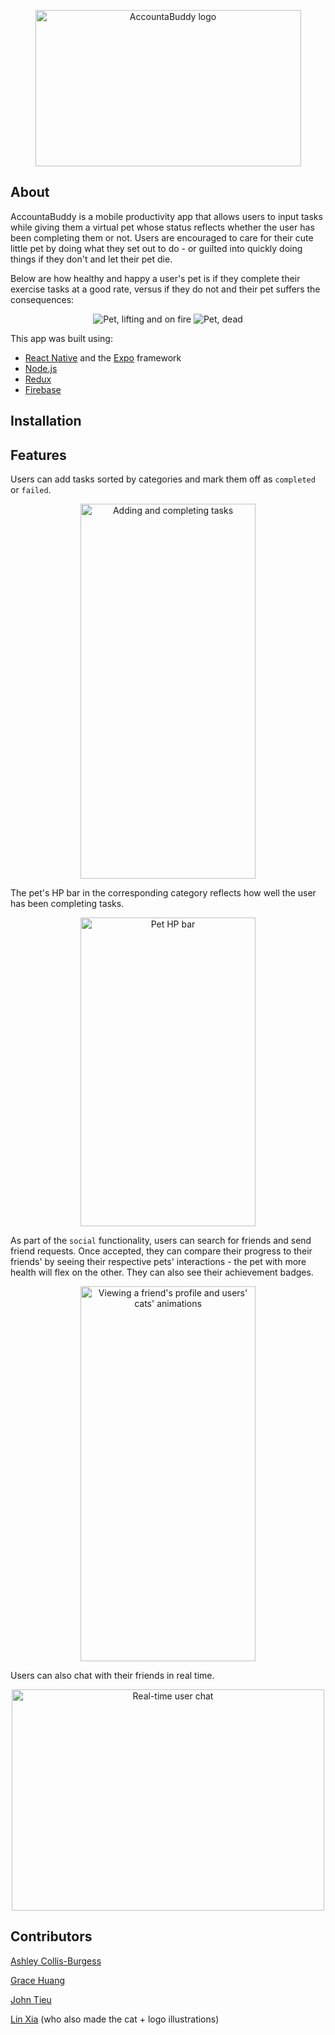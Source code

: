 <p align="center">
  <img src="https://raw.github.com/Dr-DJ1909/Accountabuddy/master/src/assets/AccountaBuddy.png" height=250 width=425 alt="AccountaBuddy logo">
</p>

## About

AccountaBuddy is a mobile productivity app that allows users to input tasks while giving them a virtual pet whose status reflects whether the user has been completing them or not. Users are encouraged to care for their cute little pet by doing what they set out to do - or guilted into quickly doing things if they don't and let their pet die.

Below are how healthy and happy a user's pet is if they complete their exercise tasks at a good rate, versus if they do not and their pet suffers the consequences:
<p align="center">
  <img src="https://user-images.githubusercontent.com/53982595/70656755-b211c500-1c28-11ea-8f48-72387269b973.gif" alt="Pet, lifting and on fire">

  <img src="https://user-images.githubusercontent.com/53982595/70656763-b3db8880-1c28-11ea-8953-a2858cdadb5a.gif" alt="Pet, dead">
</p>


This app was built using:
- [React Native](https://facebook.github.io/react-native/) and the [Expo](https://expo.io/) framework
- [Node.js](https://nodejs.org/)
- [Redux](https://redux.js.org/)
- [Firebase](https://firebase.google.com/)

## Installation


## Features

Users can add tasks sorted by categories and mark them off as `completed` or `failed`.

<p align="center">
  <img src="https://user-images.githubusercontent.com/53982595/70646217-740aa600-1c14-11ea-85ea-ec943a26a9a2.gif" height=600 width=280 alt="Adding and completing tasks">
</p>

The pet's HP bar in the corresponding category reflects how well the user has been completing tasks.

<p align="center">
  <img src="https://user-images.githubusercontent.com/53982595/70742746-3bd69680-1cec-11ea-9c4d-f44c109954a1.png" height=494 width=280 alt="Pet HP bar">
</p>

As part of the `social` functionality, users can search for friends and send friend requests. Once accepted, they can compare their progress to their friends' by seeing their respective pets' interactions - the pet with more health will flex on the other. They can also see their achievement badges.

<p align="center">
  <img src="https://user-images.githubusercontent.com/53982595/70646226-7836c380-1c14-11ea-8a1d-85c2b0e93873.gif" height=600 width=280 alt="Viewing a friend's profile and users' cats' animations">
</p>

Users can also chat with their friends in real time.

<p align="center">
  <img src="https://user-images.githubusercontent.com/53982595/70742748-3da05a00-1cec-11ea-8102-92fe4f682de4.gif" height=354 width=500 alt="Real-time user chat">
</p>


## Contributors
[Ashley Collis-Burgess](https://github.com/ashleycollis)

[Grace Huang](https://github.com/gjyhuang)

[John Tieu](https://github.com/jt5301)

[Lin Xia](https://github.com/Rixikun) (who also made the cat + logo illustrations)
